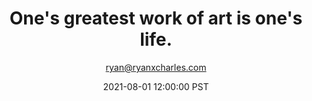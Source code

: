 ---
title: One's greatest work of art is one's life.
author: ryan@ryanxcharles.com
date: 2021-08-01 12:00:00 PST
type: headline
---